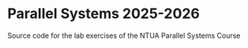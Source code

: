 # Parallel Systems 2025-2026

Source code for the lab exercises of the NTUA Parallel Systems Course
